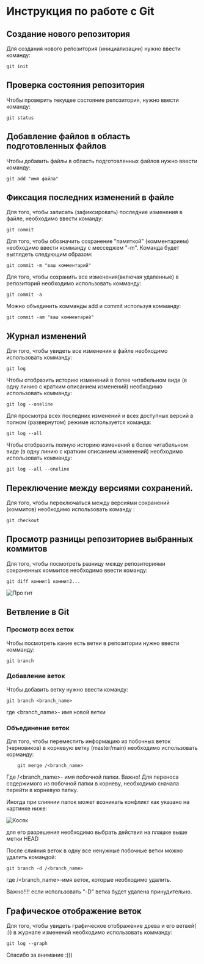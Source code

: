 # Инструкция по работе с Git

## Создание нового репозитория 
Для создания нового репозитория (инициализации) нужно ввести команду: 

    git init

## Проверка состояния репозитория 

Чтобы проверить текущее состояние репозитория, нужно ввести команду: 
   
    git status
## Добавление файлов в область подготовленных файлов

Чтобы добавить файлы в область подготовленных файлов нужно ввести команду: 
   
    git add "имя файла"

## Фиксация последних изменений в файле

Для того, чтобы записать (зафиксировать) последние изменения в файле, необходимо ввести команду: 

    git commit

Для того, чтобы обозначить сохранение "памяткой" (комментарием) необходимо ввести комманду с месседжем "-m". Команда будет выглядеть следующим образом:

    git commit -m "ваш комментарий"

Для того, чтобы сохранить все изменения(включая удаленные) в репозиторий необходимо использовать комманду:

    git commit -a 

Можно объединить комманды add и сommit используя комманду:

    git commit -am "ваш комментарий"

## Журнал изменений

Для того, чтобы увидеть все изменения в файле необходимо использовать комманду: 

    git log

Чтобы отобразить историю изменений в более читабельном виде (в одну линию с кратким описанием изменений) необходимо использовать комманду: 

    git log --oneline 

Для просмотра всех последних изменений и всех доступных версий в полном (развернутом) режиме используется команда: 

    git log --all

Чтобы отобразить полную историю изменений в более читабельном виде (в одну линию с кратким описанием изменений) необходимо использовать комманду:

    git log --all --oneline



## Переключение между версиями сохранений. 

Для того, чтобы переключаться между версиями сохранений (коммитов) необходимо использовать команду : 

    git checkout

## Просмотр разницы репозиториев выбранных коммитов 

Для того, чтобы посмотреть разницу между репозиториями сохраненных коммитов необходимо ввести команду: 

    git diff коммит1 коммит2...


![Про гит](merge.png)



## Ветвление в Git 

### Просмотр всех веток 

Чтобы посмотреть какие есть ветки в репозитории нужно ввести комманду: 

    git branch

### Добавление веток 

Чтобы добавить ветку нужно ввести команду: 

    git branch <branch_name>

где \<branch_name>- имя новой ветки 

### Объединение веток 

Для того,  чтобы переместить информацию из побочных веток (черновиков) в корневую ветку (master/main) необходимо использовать корманду: 

        git merge /<branch_name>
Где /<branch_name>- имя побочной папки. 
Важно! Для переноса содержимого из побочной папки в корневу, необходимо сначала перейти в корневую папку. 

Иногда при слиянии папок может возникать конфликт как указано на картинке ниже: 

![Косяк](error.jpg)


для его разрешения необходимо выбрать действия на плашке выше метки HEAD

После слияния веток в одну все ненужные побочные ветки можно удалить командой: 

    git branch -d /<branch_name>

где /<branch_name>-имя веток, которые необходимо удалить. 

Важно!!!! если использовать "-D" ветка будет удалена принудительно.

## Графическое отображение веток

Для того, чтобы увидеть графическое отображение древа и его ветвей( :)) в журнале изменений  необходимо использовать комманду: 

    git log --graph


Спасибо за внимание :)))